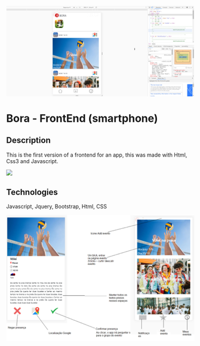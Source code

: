 ![](Example.png)

# Bora - FrontEnd (smartphone)

## Description

This is the first version of a frontend for an app, this was made with Html, Css3 and Javascript.

![](Project1.bmp)

## Technologies

Javascript, Jquery, Bootstrap, Html, CSS

![](Project2.png)
